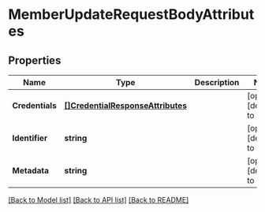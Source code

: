 # MemberUpdateRequestBodyAttributes

## Properties
Name | Type | Description | Notes
------------ | ------------- | ------------- | -------------
**Credentials** | [**[]CredentialResponseAttributes**](CredentialResponseAttributes.md) |  | [optional] [default to null]
**Identifier** | **string** |  | [optional] [default to null]
**Metadata** | **string** |  | [optional] [default to null]

[[Back to Model list]](../README.md#documentation-for-models) [[Back to API list]](../README.md#documentation-for-api-endpoints) [[Back to README]](../README.md)


